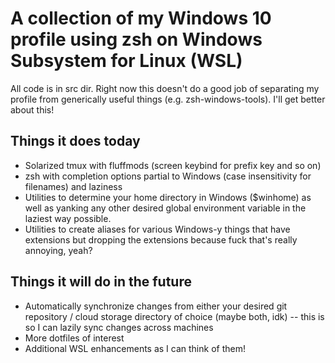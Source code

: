 # A collection of my Windows 10 profile using zsh on Windows Subsystem for Linux (WSL)
All code is in src dir.
Right now this doesn't do a good job of separating my profile from generically useful things (e.g. zsh-windows-tools). I'll get better about this!

## Things it does today
- Solarized tmux with fluffmods (screen keybind for prefix key and so on)
- zsh with completion options partial to Windows (case insensitivity for filenames) and laziness
- Utilities to determine your home directory in Windows ($winhome) as well as yanking any other desired global environment variable in the laziest way possible.
- Utilities to create aliases for various Windows-y things that have extensions but dropping the extensions because fuck that's really annoying, yeah?

## Things it will do in the future
- Automatically synchronize changes from either your desired git repository / cloud storage directory of choice (maybe both, idk) -- this is so I can lazily sync changes across machines
- More dotfiles of interest
- Additional WSL enhancements as I can think of them!
